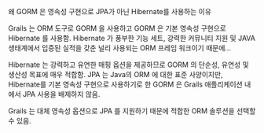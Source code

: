 
왜 GORM 은 영속성 구현으로 JPA가 아닌 Hibernate를 사용하는 이유


Grails 는 ORM 도구로 GORM 을 사용하고 GORM 은 기본 영속성 구현으로 Hibernate 를 사용함.
Hibernate 가 풍부한 기능 세트, 강력한 커뮤니티 지원 및 JAVA 생태계에서 입증된 실적을 갖춘 널리 사용되는 ORM 프레임 워크이기 때문에...

Hibernate 는 강력하고 유연한 매핑 옵션을 제공하므로 GORM 의 단순성, 유연성 및 생산성 목표에 매우 적합함. JPA 는 Java의 ORM 에 대한 표준 사양이지만, Hibernate를 기본 영속성  구현으로 사용하기로 한 GORM 은 Grails 애플리케이션 내에서 JPA 사용을 배제하지 않음.

Grails 는 대체 영속성 옵션으로 JPA 를 지원하기 때문에 적합한 ORM 솔루션을 선택할 수 있음.

